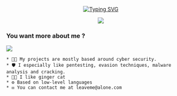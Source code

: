 <p align="center">
<a href="https://git.io/typing-svg"><img src="https://readme-typing-svg.demolab.com?font=Prompt&weight=900&pause=2000&color=4FD261&background=16D7FF00&center=true&vCenter=true&random=false&width=600&height=200&lines=oxyde%40arch+%23+.%2Fusr%2Fbin%2Fwhoami;x6f%2Fx78%2Fx79%2Fx64%2Fx65" alt="Typing SVG" /></a>
</p>
<p align="center"><img src="https://user-images.githubusercontent.com/74038190/212747107-5b654ba5-31c6-4366-b42b-51b822e9bc52.gif" </p>
  
### You want more about me ? 

<p align="leftr"><img src="https://user-images.githubusercontent.com/74038190/212284100-561aa473-3905-4a80-b561-0d28506553ee.gif" </p>

```
* 👩‍💻 My projects are mostly based around cyber security.
* 🛡️ I especially like pentesting, evasion techniques, malware analysis and cracking.
* 🐱‍💻 I like ginger cat
* ⚙️ Based on low-level languages
* ✉️ You can contact me at leaveme@alone.com
```
